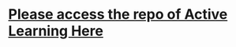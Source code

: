 
# [Please access the repo of Active Learning Here](https://github.com/microsoft/MLOpsTemplate/tree/james-simdev/src/active_learning_cv)
